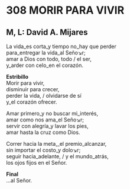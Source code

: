 # 308 MORIR PARA VIVIR

## M, L: David A. Mijares

La vida_es corta_y tiempo no_hay que perder  
para_entregar la vida_al Seño↘r;  
amar a Dios con todo, todo / el ser,  
y_arder con celo_en el corazón.  

**Estribillo**  
Morir para vivir,  
disminuir para crecer,  
perder la vida, / olvidarse de sí  
y_el corazón ofrecer.  

Amar primero_y no buscar mi_interés,  
amar como nos ama_el Seño↘r;  
servir con alegría_y lavar los pies,  
amar hasta la cruz como Dios.  

Correr hacia la meta,_el premio_alcanzar,  
sin importar el costo_y dolo↘r;  
seguir hacia_adelante, / y el mundo_atrás,  
los ojos fijos en el Señor.  

**Final**  
…al Señor.  

